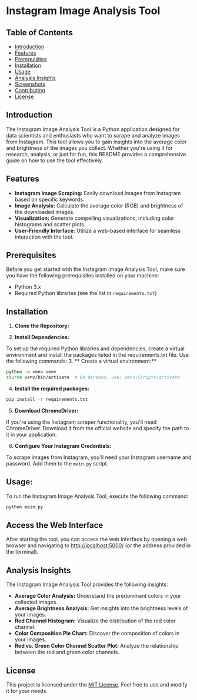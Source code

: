 # Instagram Image Analysis Tool

## Table of Contents

- [Introduction](#introduction)
- [Features](#features)
- [Prerequisites](#prerequisites)
- [Installation](#installation)
- [Usage](#usage)
- [Analysis Insights](#analysis-insights)
- [Screenshots](#screenshots)
- [Contributing](#contributing)
- [License](#license)

## Introduction

The Instagram Image Analysis Tool is a Python application designed for data scientists and enthusiasts who want to scrape and analyze images from Instagram. This tool allows you to gain insights into the average color and brightness of the images you collect. Whether you're using it for research, analysis, or just for fun, this README provides a comprehensive guide on how to use the tool effectively.

## Features

- **Instagram Image Scraping:** Easily download images from Instagram based on specific keywords.
- **Image Analysis:** Calculate the average color (RGB) and brightness of the downloaded images.
- **Visualization:** Generate compelling visualizations, including color histograms and scatter plots.
- **User-Friendly Interface:** Utilize a web-based interface for seamless interaction with the tool.

## Prerequisites

Before you get started with the Instagram Image Analysis Tool, make sure you have the following prerequisites installed on your machine:

- Python 3.x
- Required Python libraries (see the list in `requirements.txt`)

## Installation

1. **Clone the Repository:**
  
2. **Install Dependencies:**

To set up the required Python libraries and dependencies, create a virtual environment and install the packages listed in the requirements.txt file. Use the following commands:
3. ** Create a virtual environment:**
```bash
python -m venv venv
source venv/bin/activate  # On Windows, use: venv\Scripts\activate
```
4. **Install the required packages:**
```bash
pip install -r requirements.txt
```
5. **Download ChromeDriver:**

If you're using the Instagram scraper functionality, you'll need ChromeDriver. Download it from the official website and specify the path to it in your application.

6. **Configure Your Instagram Credentials:**

To scrape images from Instagram, you'll need your Instagram username and password. Add them to the `main.py` script.

## Usage:

To run the Instagram Image Analysis Tool, execute the following command: 
```bash
python main.py
```
## Access the Web Interface

After starting the tool, you can access the web interface by opening a web browser and navigating to [http://localhost:5000/](http://localhost:5000/) (or the address provided in the terminal).

## Analysis Insights

The Instagram Image Analysis Tool provides the following insights:

- **Average Color Analysis:** Understand the predominant colors in your collected images.
- **Average Brightness Analysis:** Get insights into the brightness levels of your images.
- **Red Channel Histogram:** Visualize the distribution of the red color channel.
- **Color Composition Pie Chart:** Discover the composition of colors in your images.
- **Red vs. Green Color Channel Scatter Plot:** Analyze the relationship between the red and green color channels.

## License

This project is licensed under the [MIT License](LICENSE). Feel free to use and modify it for your needs.

